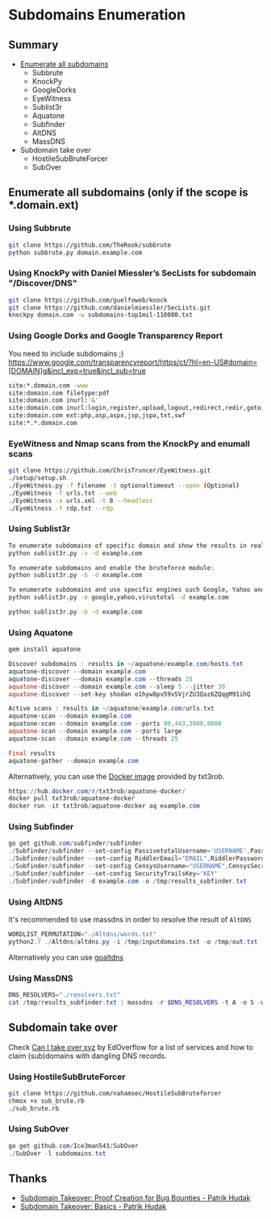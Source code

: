 # Subdomains Enumeration

## Summary

* [Enumerate all subdomains](#enumerate-all-subdomains-only-if-the-scope-is-domainext)
  * Subbrute
  * KnockPy
  * GoogleDorks
  * EyeWitness
  * Sublist3r
  * Aquatone
  * Subfinder
  * AltDNS
  * MassDNS
* Subdomain take over
  * HostileSubBruteForcer
  * SubOver

## Enumerate all subdomains (only if the scope is *.domain.ext)

### Using Subbrute

```bash
git clone https://github.com/TheRook/subbrute
python subbrute.py domain.example.com
```

### Using KnockPy with Daniel Miessler’s SecLists for subdomain "/Discover/DNS"

```bash
git clone https://github.com/guelfoweb/knock
git clone https://github.com/danielmiessler/SecLists.git
knockpy domain.com -w subdomains-top1mil-110000.txt
```

### Using Google Dorks and Google Transparency Report

You need to include subdomains ;)
https://www.google.com/transparencyreport/https/ct/?hl=en-US#domain=[DOMAIN]g&incl_exp=true&incl_sub=true

```bash
site:*.domain.com -www
site:domain.com filetype:pdf
site:domain.com inurl:'&'
site:domain.com inurl:login,register,upload,logout,redirect,redir,goto,admin
site:domain.com ext:php,asp,aspx,jsp,jspa,txt,swf
site:*.*.domain.com
```

### EyeWitness and Nmap scans from the KnockPy and enumall scans

```bash
git clone https://github.com/ChrisTruncer/EyeWitness.git
./setup/setup.sh
./EyeWitness.py -f filename -t optionaltimeout --open (Optional)
./EyeWitness -f urls.txt --web
./EyeWitness -x urls.xml -t 8 --headless
./EyeWitness -f rdp.txt --rdp
```

### Using Sublist3r

```bash
To enumerate subdomains of specific domain and show the results in realtime:
python sublist3r.py -v -d example.com

To enumerate subdomains and enable the bruteforce module:
python sublist3r.py -b -d example.com

To enumerate subdomains and use specific engines such Google, Yahoo and Virustotal engines
python sublist3r.py -e google,yahoo,virustotal -d example.com

python sublist3r.py -b -d example.com
```

### Using Aquatone

```powershell
gem install aquatone

Discover subdomains : results in ~/aquatone/example.com/hosts.txt
aquatone-discover --domain example.com
aquatone-discover --domain example.com --threads 25
aquatone-discover --domain example.com --sleep 5 --jitter 30
aquatone-discover --set-key shodan o1hyw8pv59vSVjrZU3Qaz6ZQqgM91ihQ

Active scans : results in ~/aquatone/example.com/urls.txt
aquatone-scan --domain example.com
aquatone-scan --domain example.com --ports 80,443,3000,8080
aquatone-scan --domain example.com --ports large
aquatone-scan --domain example.com --threads 25

Final results
aquatone-gather --domain example.com
```

Alternatively, you can use the [Docker image](https://hub.docker.com/r/txt3rob/aquatone-docker/) provided by txt3rob.

```powershell
https://hub.docker.com/r/txt3rob/aquatone-docker/
docker pull txt3rob/aquatone-docker
docker run -it txt3rob/aquatone-docker aq example.com
```

### Using Subfinder

```powershell
go get github.com/subfinder/subfinder
./Subfinder/subfinder --set-config PassivetotalUsername='USERNAME',PassivetotalKey='KEY'
./Subfinder/subfinder --set-config RiddlerEmail="EMAIL",RiddlerPassword="PASSWORD"
./Subfinder/subfinder --set-config CensysUsername="USERNAME",CensysSecret="SECRET"
./Subfinder/subfinder --set-config SecurityTrailsKey='KEY'
./Subfinder/subfinder -d example.com -o /tmp/results_subfinder.txt
```

### Using AltDNS

It's recommended to use massdns in order to resolve the result of `AltDNS`

```powershell
WORDLIST_PERMUTATION="./Altdns/words.txt"
python2.7 ./Altdns/altdns.py -i /tmp/inputdomains.txt -o /tmp/out.txt -w $WORDLIST_PERMUTATION
```

Alternatively you can use [goaltdns](https://github.com/subfinder/goaltdns)

### Using MassDNS

```powershell
DNS_RESOLVERS="./resolvers.txt"
cat /tmp/results_subfinder.txt | massdns -r $DNS_RESOLVERS -t A -o S -w /tmp/results_subfinder_resolved.txt
```

## Subdomain take over

Check [Can I take over xyz](https://github.com/EdOverflow/can-i-take-over-xyz) by EdOverflow for a list of services and how to claim (sub)domains with dangling DNS records.

### Using HostileSubBruteForcer

```bash
git clone https://github.com/nahamsec/HostileSubBruteforcer
chmox +x sub_brute.rb
./sub_brute.rb
```

### Using SubOver

```powershell
go get github.com/Ice3man543/SubOver
./SubOver -l subdomains.txt
```

## Thanks

* [Subdomain Takeover: Proof Creation for Bug Bounties - Patrik Hudak](https://0xpatrik.com/takeover-proofs/)
* [Subdomain Takeover: Basics - Patrik Hudak](https://0xpatrik.com/subdomain-takeover-basics/)